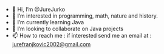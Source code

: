 - 👋 Hi, I’m @JureJurko
- 👀 I’m interested in programming, math, nature and history.
- 🌱 I’m currently learning Java
- 💞️ I’m looking to collaborate on Java projects
- 📫 How to reach me : if interested send me an email at : jurefranjkovic2002@gmail.com

<!---
JureJurko/JureJurko is a ✨ special ✨ repository because its `README.md` (this file) appears on your GitHub profile.
You can click the Preview link to take a look at your changes.
--->
